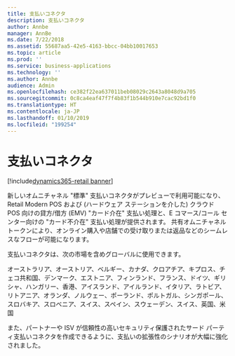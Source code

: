 ```yaml
---
title: 支払いコネクタ
description: 支払いコネクタ
author: Annbe
manager: AnnBe
ms.date: 7/22/2018
ms.assetid: 55687aa5-42e5-4163-bbcc-04bb10017653
ms.topic: article
ms.prod: ''
ms.service: business-applications
ms.technology: ''
ms.author: Annbe
audience: Admin
ms.openlocfilehash: ce382f22ea637011beb08029c2643a8048d9a705
ms.sourcegitcommit: 0c8ca4eaf47f7f4b83f1b544b910e7cac92bd1f0
ms.translationtype: HT
ms.contentlocale: ja-JP
ms.lasthandoff: 01/10/2019
ms.locfileid: "199254"
---
```

#  <a name="payment-connector"></a>支払いコネクタ

[!include[dynamics365-retail banner](../includes/dynamics365-retail.md)]




新しいオムニチャネル "標準" 支払いコネクタがプレビューで利用可能になり、Retail Modern POS および (ハードウェア ステーションを介した) クラウド POS 向けの貸方/借方 (EMV) "カード介在" 支払い処理と、E コマース/コール センター向けの "カード不介在" 支払い処理が提供されます。 共有オムニチャネル トークンにより、オンライン購入や店舗での受け取りまたは返品などのシームレスなフローが可能になります。

支払いコネクタは、次の市場を含めグローバルに使用できます。

オーストラリア、オーストリア、ベルギー、カナダ、クロアチア、キプロス、チェコ共和国、デンマーク、エストニア、フィンランド、フランス、ドイツ、ギリシャ、ハンガリー、香港、アイスランド、アイルランド、イタリア、ラトビア、リトアニア、オランダ、ノルウェー、ポーランド、ポルトガル、シンガポール、スロバキア、スロベニア、スイス、スペイン、スウェーデン、スイス、英国、米国

また、パートナーや ISV が信頼性の高いセキュリティ保護されたサード パーティ支払いコネクタを作成できるように、支払いの拡張性のシナリオが大幅に強化されました。
